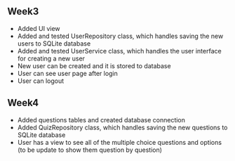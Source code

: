 ## Week3
- Added UI view
- Added and tested UserRepository class, which handles saving the new users to SQLite database
- Added and tested UserService class, which handles the user interface for creating a new user
- New user can be created and it is stored to database
- User can see user page after login
- User can logout
  
## Week4
- Added questions tables and created database connection
- Added QuizRepository class, which handles saving the new questions to SQLite database
- User has a view to see all of the multiple choice questions and options (to be update to show them question by question)
  